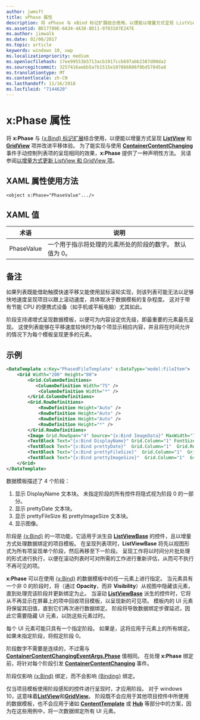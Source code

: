 ```yaml
---
author: jwmsft
title: xPhase 属性
description: 将 xPhase 与 xBind 标记扩展结合使用，以便能以增量方式呈现 ListView 和 GridView 项并改进平移体验。
ms.assetid: BD17780E-6A34-4A38-8D11-9703107E247E
ms.author: jimwalk
ms.date: 02/08/2017
ms.topic: article
keywords: windows 10, uwp
ms.localizationpriority: medium
ms.openlocfilehash: 17ee99553b5713acb1917ccb697abb2387d00da2
ms.sourcegitcommit: 3257416aebb5a7b1515e107866806f8bd57845a8
ms.translationtype: MT
ms.contentlocale: zh-CN
ms.lasthandoff: 11/16/2018
ms.locfileid: "7144620"
---
```

# <a name="xphase-attribute"></a>x:Phase 属性


将 **x:Phase** 与 [{x:Bind} 标记扩展](x-bind-markup-extension.md)结合使用，以便能以增量方式呈现 [**ListView**](https://msdn.microsoft.com/library/windows/apps/br242878) 和 [**GridView**](https://msdn.microsoft.com/library/windows/apps/br242705) 项并改进平移体验。 为了能实现与使用 [**ContainerContentChanging**](https://msdn.microsoft.com/library/windows/apps/dn298914) 事件手动控制列表项的呈现相同的效果，**x:Phase** 提供了一种声明性方法。 另请参阅[以增量方式更新 ListView 和 GridView 项](../debug-test-perf/optimize-gridview-and-listview.md#update-items-incrementally)。

## <a name="xaml-attribute-usage"></a>XAML 属性使用方法


``` syntax
<object x:Phase="PhaseValue".../>
```

## <a name="xaml-values"></a>XAML 值


| 术语 | 说明 |
|------|-------------|
| PhaseValue | 一个用于指示将处理的元素所处的阶段的数字。 默认值为 0。 | 

## <a name="remarks"></a>备注

如果列表既能借助触摸快速平移又能使用鼠标滚轮实现，则该列表可能无法以足够快地速度呈现项目以跟上滚动速度，具体取决于数据模板的复杂程度。 这对于带有节能 CPU 的便携式设备（如手机或平板电脑）尤其如此。

阶段支持递增式呈现数据模板，以便可为内容设定优先级，即最重要的元素最先呈现。 这使列表能够在平移速度较快时为每个项显示相应内容，并且将在时间允许的情况下为每个模板呈现更多的元素。

## <a name="example"></a>示例

```xml
<DataTemplate x:Key="PhasedFileTemplate" x:DataType="model:FileItem">
    <Grid Width="200" Height="80">
        <Grid.ColumnDefinitions>
           <ColumnDefinition Width="75" />
            <ColumnDefinition Width="*" />
        </Grid.ColumnDefinitions>
        <Grid.RowDefinitions>
            <RowDefinition Height="Auto" />
            <RowDefinition Height="Auto" />
            <RowDefinition Height="Auto" />
            <RowDefinition Height="*" />
        </Grid.RowDefinitions>
        <Image Grid.RowSpan="4" Source="{x:Bind ImageData}" MaxWidth="70" MaxHeight="70" x:Phase="3"/>
        <TextBlock Text="{x:Bind DisplayName}" Grid.Column="1" FontSize="12"/>
        <TextBlock Text="{x:Bind prettyDate}"  Grid.Column="1"  Grid.Row="1" FontSize="12" x:Phase="1"/>
        <TextBlock Text="{x:Bind prettyFileSize}"  Grid.Column="1"  Grid.Row="2" FontSize="12" x:Phase="2"/>
        <TextBlock Text="{x:Bind prettyImageSize}"  Grid.Column="1"  Grid.Row="3" FontSize="12" x:Phase="2"/>
    </Grid>
</DataTemplate>
```

数据模板描述了 4 个阶段：

1.  显示 DisplayName 文本块。 未指定阶段的所有控件将隐式视为阶段 0 的一部分。
2.  显示 prettyDate 文本块。
3.  显示 prettyFileSize 和 prettyImageSize 文本块。
4.  显示图像。

阶段是 [{x:Bind}](x-bind-markup-extension.md) 的一项功能，它适用于派生自 [**ListViewBase**](https://msdn.microsoft.com/library/windows/apps/br242879) 的控件，且以增量方式处理数据绑定的项目模板。 在呈现列表项时，**ListViewBase** 将先以视图形式为所有项呈现单个阶段，然后再移至下一阶段。 呈现工作将以时间分片批处理的形式进行执行，以便在滚动列表时可对所需的工作进行重新评估，从而可不执行不再可见的项。

**x:Phase** 可以在使用 [{x:Bind}](x-bind-markup-extension.md) 的数据模板中的任一元素上进行指定。 当元素具有一个非 0 的阶段时，将（通过 **Opacity**，而非 **Visibility**）从视图中隐藏该元素，直到处理完该阶段并更新绑定为止。 当滚动 [**ListViewBase**](https://msdn.microsoft.com/library/windows/apps/br242879) 派生的控件时，它将从不再显示在屏幕上的项中回收项目模板，以呈现新的可见项。 模板内的 UI 元素将保留其旧值，直到它们再次进行数据绑定。 阶段将导致数据绑定步骤延迟，因此它需要隐藏 UI 元素，以防这些元素过时。

每个 UI 元素可能只具有一个指定阶段。 如果是，这将应用于元素上的所有绑定。 如果未指定阶段，将假定阶段 0。

阶段数字不需要是连续的，不过需与 [**ContainerContentChangingEventArgs.Phase**](https://msdn.microsoft.com/library/windows/apps/dn298493) 值相同。 在处理 **x:Phase** 绑定前，将针对每个阶段引发 [**ContainerContentChanging**](https://msdn.microsoft.com/library/windows/apps/dn298914) 事件。

阶段仅影响 [{x:Bind}](x-bind-markup-extension.md) 绑定，而不会影响 [{Binding}](binding-markup-extension.md) 绑定。

仅当项目模板使用阶段感知的控件进行呈现时，才应用阶段。 对于 windows 10，这意味着[**ListView**](https://msdn.microsoft.com/library/windows/apps/br242878)和[**GridView**](https://msdn.microsoft.com/library/windows/apps/br242705)。 阶段既不会应用于其他项目控件中所使用的数据模板，也不会应用于诸如 [**ContentTemplate**](https://msdn.microsoft.com/library/windows/apps/br209369) 或 [**Hub**](https://msdn.microsoft.com/library/windows/apps/dn251843) 等部分中的方案，因为在这些用例中，将一次数据绑定所有 UI 元素。

